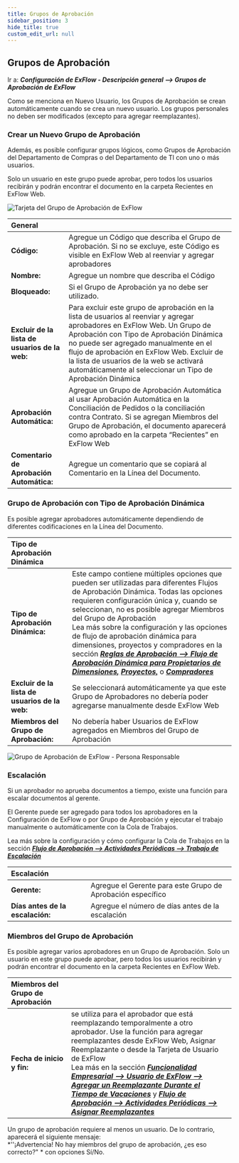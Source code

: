```yaml
---
title: Grupos de Aprobación
sidebar_position: 3
hide_title: true
custom_edit_url: null
---
```


## Grupos de Aprobación

Ir a: ***Configuración de ExFlow - Descripción general --> Grupos de Aprobación de ExFlow***

Como se menciona en Nuevo Usuario, los Grupos de Aprobación se crean automáticamente cuando se crea un nuevo usuario. Los grupos personales no deben ser modificados (excepto para agregar reemplazantes).


### Crear un Nuevo Grupo de Aprobación

Además, es posible configurar grupos lógicos, como Grupos de Aprobación del Departamento de Compras o del Departamento de TI con uno o más usuarios.

Solo un usuario en este grupo puede aprobar, pero todos los usuarios recibirán y podrán encontrar el documento en la carpeta Recientes en ExFlow Web.

![Tarjeta del Grupo de Aprobación de ExFlow](@site/static/img/media/approval-group-001-header.png)

| General   |   |
|:-|:-|
|**Código:**                                  | Agregue un Código que describa el Grupo de Aprobación. Si no se excluye, este Código es visible en ExFlow Web al reenviar y agregar aprobadores
| **Nombre:**                                 | Agregue un nombre que describa el Código
| **Bloqueado:**                              | Si el Grupo de Aprobación ya no debe ser utilizado.
| **Excluir de la lista de usuarios de la web:**     | Para excluir este grupo de aprobación en la lista de usuarios al reenviar y agregar aprobadores en ExFlow Web. Un Grupo de Aprobación con Tipo de Aprobación Dinámica no puede ser agregado manualmente en el flujo de aprobación en ExFlow Web. Excluir de la lista de usuarios de la web se activará automáticamente al seleccionar un Tipo de Aprobación Dinámica
| **Aprobación Automática:**                         | Agregue un Grupo de Aprobación Automática al usar Aprobación Automática en la Conciliación de Pedidos o la conciliación contra Contrato. Si se agregan Miembros del Grupo de Aprobación, el documento aparecerá como aprobado en la carpeta “Recientes” en ExFlow Web
| **Comentario de Aprobación Automática:**                 | Agregue un comentario que se copiará al Comentario en la Línea del Documento.

### Grupo de Aprobación con Tipo de Aprobación Dinámica

Es posible agregar aprobadores automáticamente dependiendo de diferentes codificaciones en la Línea del Documento.

| Tipo de Aprobación Dinámica   |   |
|:-|:-|
| **Tipo de Aprobación Dinámica:**                | Este campo contiene múltiples opciones que pueden ser utilizadas para diferentes Flujos de Aprobación Dinámica. Todas las opciones requieren configuración única y, cuando se seleccionan, no es posible agregar Miembros del Grupo de Aprobación   <br/> Lea más sobre la configuración y las opciones de flujo de aprobación dinámica para dimensiones, proyectos y compradores en la sección [***Reglas de Aprobación --> Flujo de Aprobación Dinámica para Propietarios de Dimensiones,***](https://docs.signupsoftware.com/business-central/docs/user-manual/business-functionality/approval-rules#dynamic-approval-flow-for-dimension-owners) [***Proyectos,***](https://docs.signupsoftware.com/business-central/docs/user-manual/business-functionality/approval-rules#dynamic-approval-flow-for-projects) o [***Compradores***](https://docs.signupsoftware.com/business-central/docs/user-manual/business-functionality/approval-rules#dynamic-approval-flows-purchasers)
| **Excluir de la lista de usuarios de la web:**     | Se seleccionará automáticamente ya que este Grupo de Aprobadores no debería poder agregarse manualmente desde ExFlow Web
| **Miembros del Grupo de Aprobación:**               | No debería haber Usuarios de ExFlow agregados en Miembros del Grupo de Aprobación

![Grupo de Aprobación de ExFlow - Persona Responsable](@site/static/img/media/approval-group-002-person-responsible.png)


### Escalación

Si un aprobador no aprueba documentos a tiempo, existe una función para escalar documentos al gerente.

El Gerente puede ser agregado para todos los aprobadores en la Configuración de ExFlow o por Grupo de Aprobación y ejecutar el trabajo manualmente o automáticamente con la Cola de Trabajos.

Lea más sobre la configuración y cómo configurar la Cola de Trabajos en la sección [***Flujo de Aprobación --> Actividades Periódicas --> Trabajo de Escalación***](https://docs.signupsoftware.com/business-central/docs/user-manual/approval-workflow/periodic-activities#escalation-job)

| Escalación   |   |
|:-|:-|
| **Gerente:**                  | Agregue el Gerente para este Grupo de Aprobación específico
| **Días antes de la escalación:**   | Agregue el número de días antes de la escalación


### Miembros del Grupo de Aprobación

Es posible agregar varios aprobadores en un Grupo de Aprobación. Solo un usuario en este grupo puede aprobar, pero todos los usuarios recibirán y podrán encontrar el documento en la carpeta Recientes en ExFlow Web.

| Miembros del Grupo de Aprobación   |   |
|:-|:-|
| **Fecha de inicio y fin:**     | se utiliza para el aprobador que está reemplazando temporalmente a otro aprobador. Use la función para agregar reemplazantes desde ExFlow Web, Asignar Reemplazante o desde la Tarjeta de Usuario de ExFlow            <br/> Lea más en la sección [***Funcionalidad Empresarial --> Usuario de ExFlow --> Agregar un Reemplazante Durante el Tiempo de Vacaciones***](https://docs.signupsoftware.com/business-central/docs/user-manual/business-functionality/exflow-user#add-a-replacer-during-vacation-time) y [***Flujo de Aprobación --> Actividades Periódicas --> Asignar Reemplazantes***](https://docs.signupsoftware.com/business-central/docs/user-manual/approval-workflow/periodic-activities#assign-replacers)

Un grupo de aprobación requiere al menos un usuario. De lo contrario, aparecerá el siguiente mensaje: <br/> *''¡Advertencia! No hay miembros del grupo de aprobación, ¿es eso correcto?" * con opciones Sí/No.

